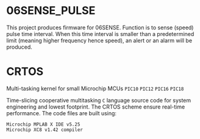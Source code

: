 # 06SENSE_PULSE
This project produces firmware for 06SENSE. Function is to sense (speed) pulse time interval. When this time interval is smaller than a predetermined limit (meaning higher frequency hence speed), an alert or an alarm will be produced.  

# CRTOS
Multi-tasking kernel for small Microchip MCUs `PIC10` `PIC12` `PIC16` `PIC18`

Time-slicing cooperative multitasking `C` language source code for system engineering and lowest footprint. 
The CRTOS scheme ensure real-time performance. The code files are built using: 
```
Microchip MPLAB X IDE v5.25
Microchip XC8 v1.42 compiler
```

